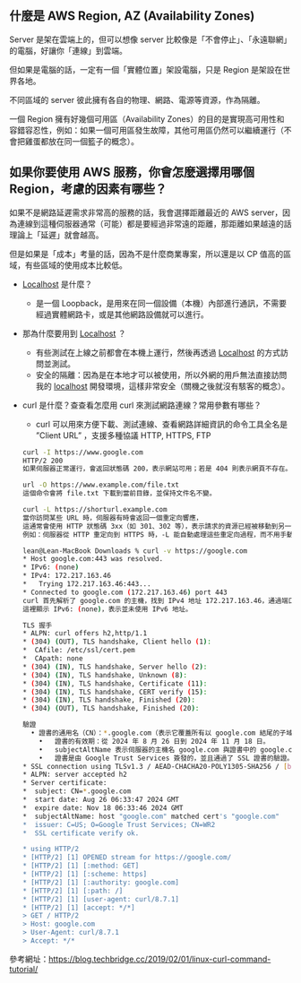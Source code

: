 ## 什麼是 AWS Region, AZ (Availability Zones)

Server 是架在雲端上的，但可以想像 server 比較像是「不會停止」、「永遠聯網」的電腦，好讓你「連線」到雲端。

但如果是電腦的話，一定有一個「實體位置」架設電腦，只是 Region 是架設在世界各地。

不同區域的 server 彼此擁有各自的物理、網路、電源等資源，作為隔離。

一個 Region 擁有好幾個可用區（Availability Zones）的目的是實現高可用性和容錯容忍性，例如：如果一個可用區發生故障，其他可用區仍然可以繼續運行（不會把雞蛋都放在同一個籃子的概念）。

## 如果你要使用 AWS 服務，你會怎麼選擇用哪個 Region，考慮的因素有哪些？

如果不是網路延遲需求非常高的服務的話，我會選擇距離最近的 AWS server，因為連線到這種伺服器通常（可能）都是要經過非常遠的距離，那距離如果越遠的話理論上「延遲」就會越高。

但是如果是「成本」考量的話，因為不是什麼商業專案，所以還是以 CP 值高的區域，有些區域的使用成本比較低。

- [Localhost](http://Localhost) 是什麼？
    - 是一個 Loopback，是用來在同一個設備（本機）內部進行通訊，不需要經過實體網路卡，或是其他網路設備就可以進行。
- 那為什麼要用到 [Localhost](http://Localhost) ？
    - 有些測試在上線之前都會在本機上運行，然後再透過 [Localhost](http://Localhost) 的方式訪問並測試。
    - 安全的隔離：因為是在本地才可以被使用，所以外網的用戶無法直接訪問我的 [localhost](http://localhost) 開發環境，這樣非常安全（關機之後就沒有駭客的概念）。
- curl 是什麼？查查看怎麼用 curl 來測試網路連線？常用參數有哪些？
    - curl 可以用來方便下載、測試連線、查看網路詳細資訊的命令工具全名是 ”Client URL” ，支援多種協議 HTTP, HTTPS, FTP
    
    ```bash
    curl -I https://www.google.com
    HTTP/2 200
    如果伺服器正常運行，會返回狀態碼 200，表示網站可用；若是 404 則表示網頁不存在。
    
    url -O https://www.example.com/file.txt
    這個命令會將 file.txt 下載到當前目錄，並保持文件名不變。
    
    curl -L https://shorturl.example.com
    當你訪問某些 URL 時，伺服器有時會返回一個重定向響應，
    這通常會使用 HTTP 狀態碼 3xx（如 301、302 等），表示請求的資源已經被移動到另一個位置。
    例如：伺服器從 HTTP 重定向到 HTTPS 時，-L 能自動處理這些重定向過程，而不用手動去跟隨新 URL。
    
    lean@Lean-MacBook Downloads % curl -v https://google.com
    * Host google.com:443 was resolved.
    * IPv6: (none)
    * IPv4: 172.217.163.46
    *   Trying 172.217.163.46:443...
    * Connected to google.com (172.217.163.46) port 443
    curl 首先解析了 google.com 的主機，找到 IPv4 地址 172.217.163.46，通過端口 443（HTTPS 預設端口）與它進行連接。
    這裡顯示 IPv6: (none)，表示並未使用 IPv6 地址。
    
    TLS 握手
    * ALPN: curl offers h2,http/1.1
    * (304) (OUT), TLS handshake, Client hello (1):
    *  CAfile: /etc/ssl/cert.pem
    *  CApath: none
    * (304) (IN), TLS handshake, Server hello (2):
    * (304) (IN), TLS handshake, Unknown (8):
    * (304) (IN), TLS handshake, Certificate (11):
    * (304) (IN), TLS handshake, CERT verify (15):
    * (304) (IN), TLS handshake, Finished (20):
    * (304) (OUT), TLS handshake, Finished (20):
    
    驗證
      •	證書的通用名（CN）：*.google.com（表示它覆蓋所有以 google.com 結尾的子域）。
        •	證書的有效期：從 2024 年 8 月 26 日到 2024 年 11 月 18 日。
        •	subjectAltName 表示伺服器的主機名 google.com 與證書中的 google.com 匹配，驗證成功!
        •	證書是由 Google Trust Services 簽發的，並且通過了 SSL 證書的驗證。
    * SSL connection using TLSv1.3 / AEAD-CHACHA20-POLY1305-SHA256 / [blank] / UNDEF
    * ALPN: server accepted h2
    * Server certificate:
    *  subject: CN=*.google.com
    *  start date: Aug 26 06:33:47 2024 GMT
    *  expire date: Nov 18 06:33:46 2024 GMT
    *  subjectAltName: host "google.com" matched cert's "google.com"
    *  issuer: C=US; O=Google Trust Services; CN=WR2
    *  SSL certificate verify ok.
    
    * using HTTP/2
    * [HTTP/2] [1] OPENED stream for https://google.com/
    * [HTTP/2] [1] [:method: GET]
    * [HTTP/2] [1] [:scheme: https]
    * [HTTP/2] [1] [:authority: google.com]
    * [HTTP/2] [1] [:path: /]
    * [HTTP/2] [1] [user-agent: curl/8.7.1]
    * [HTTP/2] [1] [accept: */*]
    > GET / HTTP/2
    > Host: google.com
    > User-Agent: curl/8.7.1
    > Accept: */*
    
    ```

參考網址：https://blog.techbridge.cc/2019/02/01/linux-curl-command-tutorial/